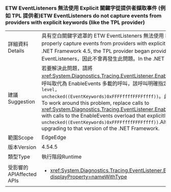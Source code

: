 ### <a name="etw-eventlisteners-do-not-capture-events-from-providers-with-explicit-keywords-like-the-tpl-provider"></a><span data-ttu-id="d35f6-101">ETW EventListeners 無法使用 Explicit 關鍵字從提供者擷取事件 (例如 TPL 提供者)</span><span class="sxs-lookup"><span data-stu-id="d35f6-101">ETW EventListeners do not capture events from providers with explicit keywords (like the TPL provider)</span></span>

|   |   |
|---|---|
|<span data-ttu-id="d35f6-102">詳細資料</span><span class="sxs-lookup"><span data-stu-id="d35f6-102">Details</span></span>|<span data-ttu-id="d35f6-103">具有空白關鍵字遮罩的 ETW EventListeners 無法使用 Explicit 關鍵字從提供者正確地擷取事件。</span><span class="sxs-lookup"><span data-stu-id="d35f6-103">ETW EventListeners with a blank keyword mask do not properly capture events from providers with explicit keywords.</span></span> <span data-ttu-id="d35f6-104">在 .NET Framework 4.5 中，TPL 提供者已開始提供 Explicit 關鍵字並觸發此問題。</span><span class="sxs-lookup"><span data-stu-id="d35f6-104">In the .NET Framework 4.5, the TPL provider began providing explicit keywords and triggered this issue.</span></span> <span data-ttu-id="d35f6-105">在 .NET Framework 4.6 中，已更新 EventListeners，因此不會再發生此問題。</span><span class="sxs-lookup"><span data-stu-id="d35f6-105">In the .NET Framework 4.6, EventListeners have been updated to no longer have this issue.</span></span>|
|<span data-ttu-id="d35f6-106">建議</span><span class="sxs-lookup"><span data-stu-id="d35f6-106">Suggestion</span></span>|<span data-ttu-id="d35f6-107">若要解決此問題，請將 <xref:System.Diagnostics.Tracing.EventListener.EnableEvents(System.Diagnostics.Tracing.EventSource,System.Diagnostics.Tracing.EventLevel)> 的呼叫取代為 EnableEvents 多載的呼叫，該呼叫明確指定「任何關鍵字」遮罩以使用︰<code>EnableEvents(eventSource, level, unchecked((EventKeywords)0xFFFFffffFFFFffff))</code>。此外，此問題在 .NET Framework 4.6 中已修正，因此可藉由升級至該版 .NET Framework 來解決。</span><span class="sxs-lookup"><span data-stu-id="d35f6-107">To work around this problem, replace calls to <xref:System.Diagnostics.Tracing.EventListener.EnableEvents(System.Diagnostics.Tracing.EventSource,System.Diagnostics.Tracing.EventLevel)> with calls to the EnableEvents overload that explicitly specifies the &quot;any keywords&quot; mask to use: <code>EnableEvents(eventSource, level, unchecked((EventKeywords)0xFFFFffffFFFFffff))</code>.Alternatively, this issue has been fixed in the .NET Framework 4.6 and may be addressed by upgrading to that version of the .NET Framework.</span></span>|
|<span data-ttu-id="d35f6-108">範圍</span><span class="sxs-lookup"><span data-stu-id="d35f6-108">Scope</span></span>|<span data-ttu-id="d35f6-109">Edge</span><span class="sxs-lookup"><span data-stu-id="d35f6-109">Edge</span></span>|
|<span data-ttu-id="d35f6-110">版本</span><span class="sxs-lookup"><span data-stu-id="d35f6-110">Version</span></span>|<span data-ttu-id="d35f6-111">4.5</span><span class="sxs-lookup"><span data-stu-id="d35f6-111">4.5</span></span>|
|<span data-ttu-id="d35f6-112">類型</span><span class="sxs-lookup"><span data-stu-id="d35f6-112">Type</span></span>|<span data-ttu-id="d35f6-113">執行階段</span><span class="sxs-lookup"><span data-stu-id="d35f6-113">Runtime</span></span>|
|<span data-ttu-id="d35f6-114">受影響的 API</span><span class="sxs-lookup"><span data-stu-id="d35f6-114">Affected APIs</span></span>|<ul><li><xref:System.Diagnostics.Tracing.EventListener.EnableEvents(System.Diagnostics.Tracing.EventSource,System.Diagnostics.Tracing.EventLevel)?displayProperty=nameWithType></li></ul>|

